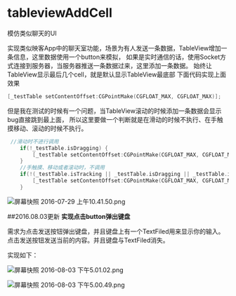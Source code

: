 # tableviewAddCell
模仿类似聊天的UI

实现类似映客App中的聊天室功能，场景为有人发送一条数据，TableView增加一条信息，这里数据使用一个button来模拟，
如果是实时通信的话，使用Socket方式连接到服务器，当服务器推送一条数据过来，这里添加一条数据。
始终让TableView显示最后几个cell，就是默认显示TableView最底部
下面代码实现上面效果
```Objective-C
[_testTable setContentOffset:CGPointMake(CGFLOAT_MAX, CGFLOAT_MAX)];
```
但是我在测试的时候有一个问题，当TableView滚动的时候添加一条数据会显示bug直接跳到最上面，
所以这里要做一个判断就是在滑动的时候不执行、在手触摸移动、滚动的时候不执行。
```Objective-C
 //滑动时不进行调用
    if(!_testTable.isDragging) {
        [_testTable setContentOffset:CGPointMake(CGFLOAT_MAX, CGFLOAT_MAX)];
    }
    //手触摸、移动或者滚动时，不调用
    if(!(_testTable.isTracking || _testTable.isDragging || _testTable.isDecelerating)) {
        [_testTable setContentOffset:CGPointMake(CGFLOAT_MAX, CGFLOAT_MAX)];
    }
```
![屏幕快照 2016-07-29 上午10.41.50.png](http://ww3.sinaimg.cn/large/72f96cbagw1f6ame1j9jgj20pm17macq.jpg)

##2016.08.03更新
**实现点击button弹出键盘**

需求为点击发送按钮弹出键盘，并且键盘上有一个TextFiled用来显示你的输入。点击发送按钮发送当前的内容。并且键盘与TextFiled消失。

实现如下：

![屏幕快照 2016-08-03 下午5.01.02.png](http://ww4.sinaimg.cn/large/006tKfTcgw1f6gnzcci0ej30hw0vgwg9.jpg)

![屏幕快照 2016-08-03 下午5.00.49.png](http://ww3.sinaimg.cn/large/006tKfTcgw1f6gnzbteo0j30hq0vm76t.jpg)

